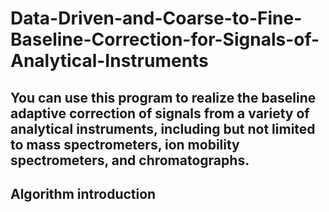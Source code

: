 # Data-Driven-and-Coarse-to-Fine-Baseline-Correction-for-Signals-of-Analytical-Instruments
## You can use this program to realize the baseline adaptive correction of signals from a variety of analytical instruments,  including but not limited to mass spectrometers, ion mobility spectrometers, and chromatographs.


## Algorithm introduction
